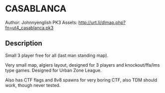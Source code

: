 CASABLANCA
=====

Author: Johnnyenglish
PK3 Assets: http://urt.li/dlmap.php?fn=ut4_casablanca.pk3

Description
-----
Small 3 player free for all (last man standing map).

Very small map, algiers layout, designed for 3 players and knockout/ffa/lms type games. Designed for Urban Zone League.

Also has CTF flags and 8v8 spawns for very boring CTF, also TDM should work, though never tested.
